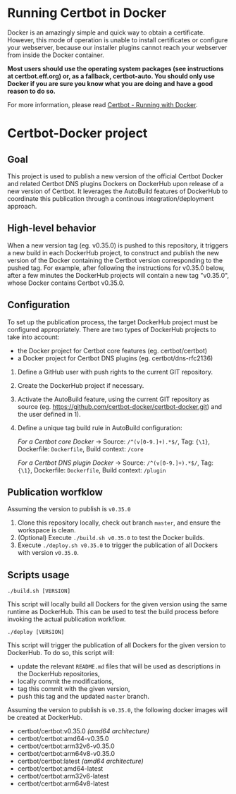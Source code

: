 Running Certbot in Docker 
=========================

Docker is an amazingly simple and quick way to obtain a certificate. However, this mode of operation is unable to install certificates or configure your webserver, because our installer plugins cannot reach your webserver from inside the Docker container.
 
**Most users should use the operating system packages (see instructions at certbot.eff.org) or, as a fallback, certbot-auto. You should only use Docker if you are sure you know what you are doing and have a good reason to do so.**

For more information, please read [Certbot - Running with Docker](https://certbot.eff.org/docs/install.html#running-with-docker).

Certbot-Docker project
======================

Goal
----

This project is used to publish a new version of the official Certbot Docker and related Certbot DNS plugins Dockers on DockerHub upon release of a new version of Certbot.
It leverages the AutoBuild features of DockerHub to coordinate this publication through a continous integration/deployment approach.

High-level behavior
-------------------

When a new version tag (eg. v0.35.0) is pushed to this repository, it triggers a new build in each DockerHub project, to construct and publish the new version of the Docker
containing the Certbot version corresponding to the pushed tag. For example, after following the instructions for v0.35.0 below, after a few minutes the DockerHub projects will contain a new tag "v0.35.0",
whose Docker contains Certbot v0.35.0.

Configuration
-------------

To set up the publication process, the target DockerHub project must be configured appropriately. There are two types of DockerHub projects to take into account:
* the Docker project for Certbot core features (eg. certbot/certbot)
* a Docker project for Certbot DNS plugins (eg. certbot/dns-rfc2136)

1) Define a GitHub user with push rights to the current GIT repository.
2) Create the DockerHub project if necessary.
3) Activate the AutoBuild feature, using the current GIT repository as source (eg. https://github.com/certbot-docker/certbot-docker.git) and the user defined in 1).
4) Define a unique tag build rule in AutoBuild configuration:

    _For a Certbot core Docker_ -> Source: `/^(v[0-9.]+).*$/`, Tag: `{\1}`, Dockerfile: `Dockerfile`, Build context: `/core`

    _For a Certbot DNS plugin Docker_ -> Source: `/^(v[0-9.]+).*$/`, Tag: `{\1}`, Dockerfile: `Dockerfile`, Build context: `/plugin`

Publication worfklow
-------------------

Assuming the version to publish is `v0.35.0`

1) Clone this repository locally, check out branch `master`, and ensure the workspace is clean.
2) (Optional) Execute `./build.sh v0.35.0` to test the Docker builds.
3) Execute `./deploy.sh v0.35.0` to trigger the publication of all Dockers with version `v0.35.0`.

Scripts usage
-------------

```
./build.sh [VERSION]
```

This script will locally build all Dockers for the given version using the same runtime as DockerHub.
This can be used to test the build process before invoking the actual publication workflow.

```
./deploy [VERSION]
```

This script will trigger the publication of all Dockers for the given version to DockerHub. To do so, this script will:
- update the relevant `README.md` files that will be used as descriptions in the DockerHub repositories,
- locally commit the modifications,
- tag this commit with the given version,
- push this tag and the updated `master` branch.

Assuming the version to publish is `v0.35.0`, the following docker images will be created at DockerHub.

- certbot/certbot:v0.35.0 *(amd64 architecture)*
- certbot/certbot:amd64-v0.35.0
- certbot/certbot:arm32v6-v0.35.0
- certbot/certbot:arm64v8-v0.35.0
- certbot/certbot:latest *(amd64 architecture)*
- certbot/certbot:amd64-latest
- certbot/certbot:arm32v6-latest
- certbot/certbot:arm64v8-latest
